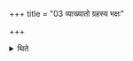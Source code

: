 +++
title = "03 व्याख्यातो ग्रहस्य भक्षः"

+++

<details><summary>थिते</summary>

व्याख्यातो ग्रहस्य भक्षः । तथा नाराशंसानां भक्षणाप्यायनसादनानि ३
</details>
